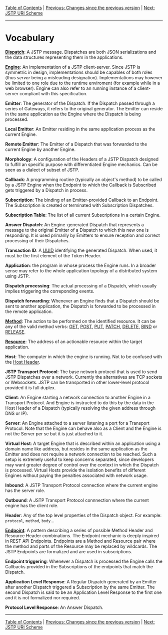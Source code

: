 [Table of Contents](index.md) | [Previous: Changes since the previous version](changes.md) | [Next: JSTP URI Scheme](uri.md)

---

Vocabulary
==========

[**Dispatch**](syntax/index.md): A JSTP message. Dispatches are both JSON serializations and the data structures representing them in the applications.

[**Engine**](engine.md): An implementation of a JSTP client-server. Since JSTP is symmetric in design, implementations should be capables of both roles (thus _server_ being a misleading designation). Implementations may however be limited to one role due to the runtime enviroment (for example while in a web browser). Engine can also refer to an running instance of a client-server compliant with this specification.

**Emitter**: The generator of the Dispatch. If the Dispatch passed through a series of Gateways, it refers to the original generator. The Emitter can reside in the same application as the Engine where the Dispatch is being processed.

**Local Emitter**: An Emitter residing in the same application process as the current Engine.

**Remote Emitter**: The Emitter of a Dispatch that was forwarded to the current Engine by another Engine.

**Morphology**: A configuration of the Headers of a JSTP Dispatch designed to fulfill an specific purpose with differentiated Engine mechanics. Can be seen as a dialect of subset of JSTP.

**Callback**: A programming routine (typically an object's method) to be called by a JSTP Engine when the Endpoint to which the Callback is Subscribed gets triggered by a Dispatch in process.

**Subscription**: The binding of an Emitter-provided Callback to an Endpoint. The Subscription is created or terminated with Subscription Dispatches.

**Subscription Table**: The list of all current Subscriptions in a certain Engine. 

**Answer Dispatch**: An Engine-generated Dispatch that represents a message to the original Emitter of a Dispatch to which this new one is responding. It is used primarily by Emitters to ensure reception and correct processing of their Dispatches. 

**Transaction ID**: A [UUID](http://en.wikipedia.org/wiki/Universally_unique_identifier) identifying the generated Dispatch. When used, it must be the first element of the Token Header. 

**Application**: the program in whose process the Engine runs. In a broader sense may refer to the whole application topology of a distributed system using JSTP.

**Dispatch processing**: The actual processing of a Dispatch, which usually implies triggering the correponding events.

**Dispatch forwarding**: Whenever an Engine finds that a Dispatch should be sent to another application, the Dispatch is forwarded to be processed in the remote application.

[**Method**](syntax/method.md): The action to be performed on the identified resource. It can be any of the valid method verbs: [GET](syntax/method.md#get), [POST](syntax/method.md#post), [PUT](syntax/method.md#put), [PATCH](syntax/method.md#patch), [DELETE](syntax/method.md#delete), [BIND](syntax/method.md#bind) or [RELEASE](syntax/method.md#release).

[**Resource**](syntax/resource.md): The address of an actionable resource within the target application.

**Host**: The computer in which the engine is running. Not to be confused with the [Host Header](syntax/host.md).

**JSTP Transport Protocol**: The base network protocol that is used to send JSTP Dispatches over a network. Currently the alternatives are TCP sockets or Websockets. JSTP can be transported in other lower-level protocol provided it is full duplex.

**Client**: An Engine starting a network connection to another Engine in a Transport Protocol. And Engine is instructed to do this by the data in the Host Header of a Dispatch (typically resolving the given address through DNS or IP).

**Server**: An Engine attached to a server listening a port for a Transport Protocol. Note that the Engine can behave also as a Client and the Engine is not the Server per se but it is just attached to it.

**Virtual Host**: A target Engine that is described within an application using a domain name like address, but resides in the same application as the Emitter and does not require a network connection to be reached. Such a setup is extremely useful to keep concerns separated, since developers may want greater degree of control over the context in which the Dispatch is processed. Virtual Hosts provide the isolation benefits of different Engines without paying the penalties associated with network usage.

**Inbound**: A JSTP Transport Protocol connection where the current engine has the server role.

**Outbound**: A JSTP Transport Protocol connnection where the current engine has the client role.

**Header**: Any of the top level properties of the Dispatch object. For example: `protocol`, `method`, `body`...

[**Endpoint**](syntax/endpoint.md): A pattern describing a series of possible Method Header and Resource Header combinations. The Endpoint mechanic is deeply inspired in REST API Endpoints. Endpoints are a Method and Resource pair where the method and parts of the Resource may be replaced by wildcards. The JSTP Endpoints are formalized and are used in subscriptions.

**Endpoint triggering**: Whenever a Dispatch is processed the Engine calls the Callbacks provided in the Subscriptions of the endpoints that match the Dispatch.

**Application Level Response**: A Regular Dispatch generated by an Emitter after another Dispatch triggered a Subscription by the same Emitter. The second Dispatch is said to be an Application Level Response to the first one and it is not formalized nor required.

**Protocol Level Response**: An Answer Dispatch.

---

[Table of Contents](index.md) | [Previous: Changes since the previous version](changes.md) | [Next: JSTP URI Scheme](uri.md)
